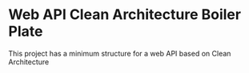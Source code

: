 # Web API Clean Architecture  Boiler Plate

This project has a minimum structure for a web API based on Clean Architecture


